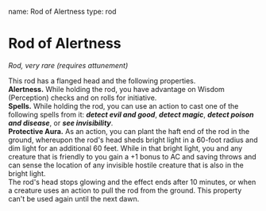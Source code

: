 name: Rod of Alertness
type: rod

# Rod of Alertness 
_Rod, very rare (requires attunement)_ 

This rod has a flanged head and the following properties.    
**Alertness.** While holding the rod, you have advantage on Wisdom (Perception) checks and on rolls for initiative.    
**Spells.** While holding the rod, you can use an action to cast one of the following spells from it: **_detect evil and good_**, **_detect magic_**, **_detect poison and disease_**, or **_see invisibility_**.    
**Protective Aura.** As an action, you can plant the haft end of the rod in the ground, whereupon the rod's head sheds bright light in a 60-foot radius and dim light for an additional 60 feet. While in that bright light, you and any creature that is friendly to you gain a +1 bonus to AC and saving throws and can sense the location of any invisible hostile creature that is also in the bright light.    
The rod's head stops glowing and the effect ends after 10 minutes, or when a creature uses an action to pull the rod from the ground. This property can't be used again until the next dawn.